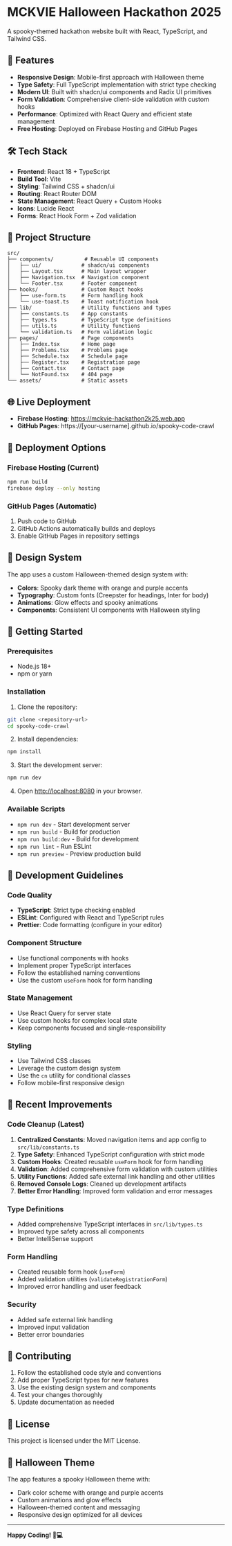 # MCKVIE Halloween Hackathon 2025

A spooky-themed hackathon website built with React, TypeScript, and Tailwind CSS.

## 🚀 Features

- **Responsive Design**: Mobile-first approach with Halloween theme
- **Type Safety**: Full TypeScript implementation with strict type checking
- **Modern UI**: Built with shadcn/ui components and Radix UI primitives
- **Form Validation**: Comprehensive client-side validation with custom hooks
- **Performance**: Optimized with React Query and efficient state management
- **Free Hosting**: Deployed on Firebase Hosting and GitHub Pages

## 🛠️ Tech Stack

- **Frontend**: React 18 + TypeScript
- **Build Tool**: Vite
- **Styling**: Tailwind CSS + shadcn/ui
- **Routing**: React Router DOM
- **State Management**: React Query + Custom Hooks
- **Icons**: Lucide React
- **Forms**: React Hook Form + Zod validation

## 📁 Project Structure

```
src/
├── components/          # Reusable UI components
│   ├── ui/             # shadcn/ui components
│   ├── Layout.tsx      # Main layout wrapper
│   ├── Navigation.tsx  # Navigation component
│   └── Footer.tsx      # Footer component
├── hooks/              # Custom React hooks
│   ├── use-form.ts     # Form handling hook
│   └── use-toast.ts    # Toast notification hook
├── lib/                # Utility functions and types
│   ├── constants.ts    # App constants
│   ├── types.ts        # TypeScript type definitions
│   ├── utils.ts        # Utility functions
│   └── validation.ts   # Form validation logic
├── pages/              # Page components
│   ├── Index.tsx       # Home page
│   ├── Problems.tsx    # Problems page
│   ├── Schedule.tsx    # Schedule page
│   ├── Register.tsx    # Registration page
│   ├── Contact.tsx     # Contact page
│   └── NotFound.tsx    # 404 page
└── assets/             # Static assets
```

## 🌐 Live Deployment

- **Firebase Hosting**: https://mckvie-hackathon2k25.web.app
- **GitHub Pages**: https://[your-username].github.io/spooky-code-crawl

## 🚀 Deployment Options

### Firebase Hosting (Current)
```bash
npm run build
firebase deploy --only hosting
```

### GitHub Pages (Automatic)
1. Push code to GitHub
2. GitHub Actions automatically builds and deploys
3. Enable GitHub Pages in repository settings

## 🎨 Design System

The app uses a custom Halloween-themed design system with:

- **Colors**: Spooky dark theme with orange and purple accents
- **Typography**: Custom fonts (Creepster for headings, Inter for body)
- **Animations**: Glow effects and spooky animations
- **Components**: Consistent UI components with Halloween styling

## 🚀 Getting Started

### Prerequisites

- Node.js 18+ 
- npm or yarn

### Installation

1. Clone the repository:
```bash
git clone <repository-url>
cd spooky-code-crawl
```

2. Install dependencies:
```bash
npm install
```

3. Start the development server:
```bash
npm run dev
```

4. Open [http://localhost:8080](http://localhost:8080) in your browser.

### Available Scripts

- `npm run dev` - Start development server
- `npm run build` - Build for production
- `npm run build:dev` - Build for development
- `npm run lint` - Run ESLint
- `npm run preview` - Preview production build

## 🔧 Development Guidelines

### Code Quality

- **TypeScript**: Strict type checking enabled
- **ESLint**: Configured with React and TypeScript rules
- **Prettier**: Code formatting (configure in your editor)

### Component Structure

- Use functional components with hooks
- Implement proper TypeScript interfaces
- Follow the established naming conventions
- Use the custom `useForm` hook for form handling

### State Management

- Use React Query for server state
- Use custom hooks for complex local state
- Keep components focused and single-responsibility

### Styling

- Use Tailwind CSS classes
- Leverage the custom design system
- Use the `cn` utility for conditional classes
- Follow mobile-first responsive design

## 📝 Recent Improvements

### Code Cleanup (Latest)

1. **Centralized Constants**: Moved navigation items and app config to `src/lib/constants.ts`
2. **Type Safety**: Enhanced TypeScript configuration with strict mode
3. **Custom Hooks**: Created reusable `useForm` hook for form handling
4. **Validation**: Added comprehensive form validation with custom utilities
5. **Utility Functions**: Added safe external link handling and other utilities
6. **Removed Console Logs**: Cleaned up development artifacts
7. **Better Error Handling**: Improved form validation and error messages

### Type Definitions

- Added comprehensive TypeScript interfaces in `src/lib/types.ts`
- Improved type safety across all components
- Better IntelliSense support

### Form Handling

- Created reusable form hook (`useForm`)
- Added validation utilities (`validateRegistrationForm`)
- Improved error handling and user feedback

### Security

- Added safe external link handling
- Improved input validation
- Better error boundaries

## 🤝 Contributing

1. Follow the established code style and conventions
2. Add proper TypeScript types for new features
3. Use the existing design system and components
4. Test your changes thoroughly
5. Update documentation as needed

## 📄 License

This project is licensed under the MIT License.

## 🎃 Halloween Theme

The app features a spooky Halloween theme with:
- Dark color scheme with orange and purple accents
- Custom animations and glow effects
- Halloween-themed content and messaging
- Responsive design optimized for all devices

---

**Happy Coding! 👻💻**
